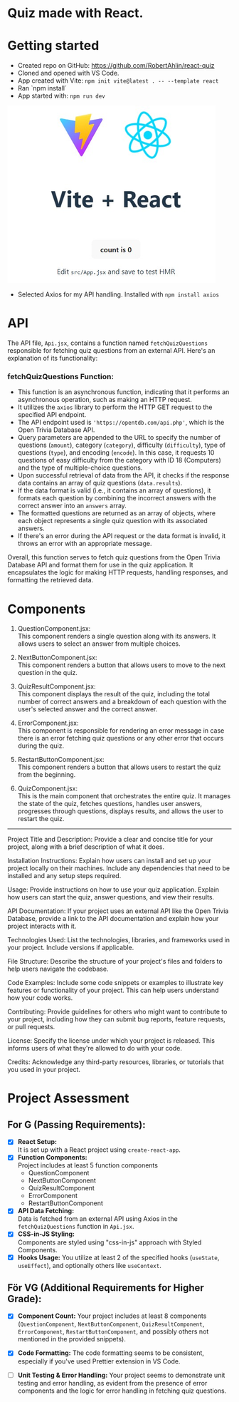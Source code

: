 # Quiz made with React.


# Getting started

* Created repo on GitHub: https://github.com/RobertAhlin/react-quiz
* Cloned and opened with VS Code.
* App created with Vite: `npm init vite@latest . -- --template react`
* Ran `npm install´
* App started with: `npm run dev`  
<img src="readmefiles/vite-react-start.jpg" alt="Vite + React logos">

* Selected Axios for my API handling. Installed with `npm install axios`

# API
The API file, `Api.jsx`, contains a function named `fetchQuizQuestions` responsible for fetching quiz questions from an external API. Here's an explanation of its functionality:

### fetchQuizQuestions Function:
- This function is an asynchronous function, indicating that it performs an asynchronous operation, such as making an HTTP request.
- It utilizes the `axios` library to perform the HTTP GET request to the specified API endpoint.
- The API endpoint used is `'https://opentdb.com/api.php'`, which is the Open Trivia Database API.
- Query parameters are appended to the URL to specify the number of questions (`amount`), category (`category`), difficulty (`difficulty`), type of questions (`type`), and encoding (`encode`). In this case, it requests 10 questions of easy difficulty from the category with ID 18 (Computers) and the type of multiple-choice questions.
- Upon successful retrieval of data from the API, it checks if the response data contains an array of quiz questions (`data.results`).
- If the data format is valid (i.e., it contains an array of questions), it formats each question by combining the incorrect answers with the correct answer into an `answers` array.
- The formatted questions are returned as an array of objects, where each object represents a single quiz question with its associated answers.
- If there's an error during the API request or the data format is invalid, it throws an error with an appropriate message.

Overall, this function serves to fetch quiz questions from the Open Trivia Database API and format them for use in the quiz application. It encapsulates the logic for making HTTP requests, handling responses, and formatting the retrieved data.

# Components

1. QuestionComponent.jsx:  
This component renders a single question along with its answers. It allows users to select an answer from multiple choices.

2. NextButtonComponent.jsx:  
This component renders a button that allows users to move to the next question in the quiz.

3. QuizResultComponent.jsx:  
This component displays the result of the quiz, including the total number of correct answers and a breakdown of each question with the user's selected answer and the correct answer.

4. ErrorComponent.jsx:  
This component is responsible for rendering an error message in case there is an error fetching quiz questions or any other error that occurs during the quiz.

5. RestartButtonComponent.jsx:  
This component renders a button that allows users to restart the quiz from the beginning.

6. QuizComponent.jsx:  
This is the main component that orchestrates the entire quiz. It manages the state of the quiz, fetches questions, handles user answers, progresses through questions, displays results, and allows the user to restart the quiz.

---
Project Title and Description: Provide a clear and concise title for your project, along with a brief description of what it does.

Installation Instructions: Explain how users can install and set up your project locally on their machines. Include any dependencies that need to be installed and any setup steps required.

Usage: Provide instructions on how to use your quiz application. Explain how users can start the quiz, answer questions, and view their results.

API Documentation: If your project uses an external API like the Open Trivia Database, provide a link to the API documentation and explain how your project interacts with it.

Technologies Used: List the technologies, libraries, and frameworks used in your project. Include versions if applicable.

File Structure: Describe the structure of your project's files and folders to help users navigate the codebase.

Code Examples: Include some code snippets or examples to illustrate key features or functionality of your project. This can help users understand how your code works.

Contributing: Provide guidelines for others who might want to contribute to your project, including how they can submit bug reports, feature requests, or pull requests.

License: Specify the license under which your project is released. This informs users of what they're allowed to do with your code.

Credits: Acknowledge any third-party resources, libraries, or tutorials that you used in your project.



# Project Assessment

## For G (Passing Requirements):
- [x] **React Setup:**  
It is set up with a React project using `create-react-app`.
- [x] **Function Components:**  
Project includes at least 5 function components 
    - QuestionComponent 
    - NextButtonComponent
    - QuizResultComponent
    - ErrorComponent
    - RestartButtonComponent
- [x] **API Data Fetching:**  
Data is fetched from an external API using Axios in the `fetchQuizQuestions` function in `Api.jsx`.
- [x] **CSS-in-JS Styling:**  
Components are styled using "css-in-js" approach with Styled Components.
- [x] **Hooks Usage:** You utilize at least 2 of the specified hooks (`useState`, `useEffect`), and optionally others like `useContext`.

## För VG (Additional Requirements for Higher Grade):
- [x] **Component Count:** Your project includes at least 8 components (`QuestionComponent`, `NextButtonComponent`, `QuizResultComponent`, `ErrorComponent`, `RestartButtonComponent`, and possibly others not mentioned in the provided snippets).
- [x] **Code Formatting:** The code formatting seems to be consistent, especially if you've used Prettier extension in VS Code.
- [ ] **Unit Testing & Error Handling:** Your project seems to demonstrate unit testing and error handling, as evident from the presence of error components and the logic for error handling in fetching quiz questions.

